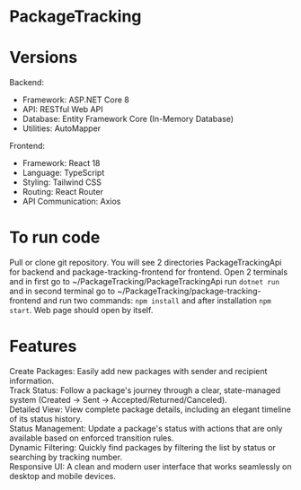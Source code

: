 # PackageTracking

# Versions

Backend:  
- Framework: ASP.NET Core 8  
- API: RESTful Web API  
- Database: Entity Framework Core (In-Memory Database)  
- Utilities: AutoMapper  

Frontend:  
- Framework: React 18  
- Language: TypeScript  
- Styling: Tailwind CSS  
- Routing: React Router  
- API Communication: Axios  

# To run code

Pull or clone git repository. You will see 2 directories PackageTrackingApi for backend and package-tracking-frontend for frontend. Open 2 terminals and in first go to ~/PackageTracking/PackageTrackingApi run ```dotnet run``` and in second terminal go to ~/PackageTracking/package-tracking-frontend and run two commands: ```npm install``` and after installation ```npm start```. Web page should open by itself.

# Features

Create Packages: Easily add new packages with sender and recipient information.  
Track Status: Follow a package's journey through a clear, state-managed system (Created -> Sent -> Accepted/Returned/Canceled).  
Detailed View: View complete package details, including an elegant timeline of its status history.  
Status Management: Update a package's status with actions that are only available based on enforced transition rules.  
Dynamic Filtering: Quickly find packages by filtering the list by status or searching by tracking number.  
Responsive UI: A clean and modern user interface that works seamlessly on desktop and mobile devices.  
